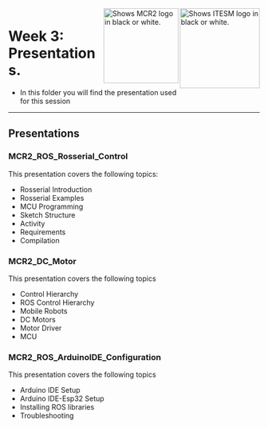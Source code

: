 <picture>
  <source media="(prefers-color-scheme: dark)" srcset="https://github.com/ManchesterRoboticsLtd/TE3001B_Robotics_Foundation/blob/main/Misc/Logos/Logotipo%20Vertical%20Bco_Transparente.png">
  <source media="(prefers-color-scheme: light)" srcset="https://github.com/ManchesterRoboticsLtd/TE3001B_Robotics_Foundation/blob/main/Misc/Logos/Logotipo%20Vertical%20Azul%20transparente.png">
  <img alt="Shows ITESM logo in black or white." width="160" align="right">
</picture>

<picture>
  <source media="(prefers-color-scheme: dark)" srcset="https://github.com/ManchesterRoboticsLtd/TE3001B_Robotics_Foundation/blob/main/Misc/Logos/MCR2_Logo_White.png">
  <source media="(prefers-color-scheme: light)" srcset="https://github.com/ManchesterRoboticsLtd/TE3001B_Robotics_Foundation/blob/main/Misc/Logos/MCR2_Logo_Black.png">
  <img alt="Shows MCR2 logo in black or white." width="150" align="right">
</picture>

# Week 3: Presentations.

  * In this folder you will find the presentation used for this session

---
  ## Presentations
  
   ### MCR2_ROS_Rosserial_Control
   This presentation covers the following topics:
   * Rosserial Introduction
   * Rosserial Examples
   * MCU Programming
   * Sketch Structure 
   * Activity
   * Requirements
   * Compilation

   ### MCR2_DC_Motor
   This presentation covers the following topics
   * Control Hierarchy
   * ROS Control Hierarchy
   * Mobile Robots
   * DC Motors
   * Motor Driver
   * MCU

   ### MCR2_ROS_ArduinoIDE_Configuration
   This presentation covers the following topics
   * Arduino IDE Setup
   * Arduino IDE-Esp32 Setup
   * Installing ROS libraries
   * Troubleshooting